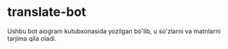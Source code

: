 # translate-bot
Ushbu bot aiogram kutubxonasida yozilgan bo'lib, u so'zlarni va matnlarni tarjima qila oladi.
